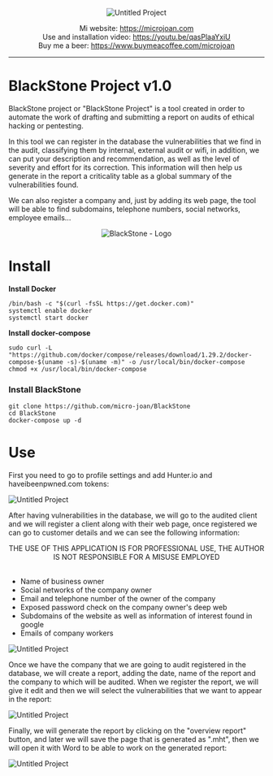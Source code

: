 
<div align="center"> 

![Untitled Project](https://user-images.githubusercontent.com/55983491/182498046-639e515c-8de0-4804-959b-b53145e79109.gif)

Mi website: https://microjoan.com <br>
Use and installation video: https://youtu.be/qasPlaaYxiU <br>
Buy me a beer: https://www.buymeacoffee.com/microjoan

</div>
<hr>

# BlackStone Project v1.0

BlackStone project or "BlackStone Project" is a tool created in order to automate the work of drafting and submitting a report on audits of
ethical hacking or pentesting.

In this tool we can register in the database the vulnerabilities that we find in the audit, classifying them by internal, external audit
or wifi, in addition, we can put your description and recommendation, as well as the level of severity and effort for its correction. This information will then help us generate
in the report a criticality table as a global summary of the vulnerabilities found.

We can also register a company and, just by adding its web page, the tool will be able to find subdomains, telephone numbers, social networks,
employee emails...

<div align="center"> 


![BlackStone - Logo](https://user-images.githubusercontent.com/55983491/182504746-26c636f4-fe4f-410d-9898-e51f4ae35e6d.png)


</div>

# Install

**Install Docker**

```
/bin/bash -c "$(curl -fsSL https://get.docker.com)"
systemctl enable docker 
systemctl start docker 
```

**Install docker-compose**

```
sudo curl -L "https://github.com/docker/compose/releases/download/1.29.2/docker-compose-$(uname -s)-$(uname -m)" -o /usr/local/bin/docker-compose
chmod +x /usr/local/bin/docker-compose
```

### Install BlackStone

```
git clone https://github.com/micro-joan/BlackStone
cd BlackStone
docker-compose up -d
```




# Use

First you need to go to profile settings and add Hunter.io and haveibeenpwned.com tokens:

![Untitled Project](https://user-images.githubusercontent.com/55983491/182502047-36e2b125-de44-463f-8c74-9b8b2cab14e4.gif)

After having vulnerabilities in the database, we will go to the audited client and we will register a client along with their web page, once registered we can go
to customer details and we can see the following information:


<div align="center">
  THE USE OF THIS APPLICATION IS FOR PROFESSIONAL USE, THE AUTHOR IS NOT RESPONSIBLE FOR A MISUSE EMPLOYED
</div>
<br>
<ul>
<li>Name of business owner</li>
<li>Social networks of the company owner</li>
<li>Email and telephone number of the owner of the company</li>
<li>Exposed password check on the company owner's deep web</li>
<li>Subdomains of the website as well as information of interest found in google</li>
<li>Emails of company workers</li>
</ul>

![Untitled Project](https://user-images.githubusercontent.com/55983491/182502564-02929088-2584-4cd9-9d1a-52ce6cb69f17.gif)

Once we have the company that we are going to audit registered in the database, we will create a report, adding the date, name of the report and the company to which
will be audited. When we register the report, we will give it edit and then we will select the vulnerabilities that we want to appear
in the report:

![Untitled Project](https://user-images.githubusercontent.com/55983491/182503343-c1990024-83f2-4c4b-b524-08719d775cac.gif)

Finally, we will generate the report by clicking on the "overview report" button, and later we will save the page that is generated as ".mht", then we will open it with Word to be able to work on the generated report:

![Untitled Project](https://user-images.githubusercontent.com/55983491/182504065-2a55fac4-b961-4cd8-8d38-1f02c98123fb.gif)

